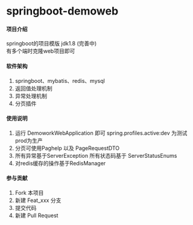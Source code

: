 # springboot-demoweb

#### 项目介绍
springboot的项目模版 jdk1.8 (完善中)<br/>
有多个端时克隆web项目即可

#### 软件架构
1.  springboot、mybatis、redis、mysql
2.  返回值处理机制
3.  异常处理机制
4.  分页插件

#### 使用说明

1.  运行 DemoworkWebApplication 即可 spring.profiles.active:dev 为测试 prod为生产 <br/>
2.  分页可使用Paghelp 以及 PageRequestDTO
3.  所有异常基于ServerException 所有状态码基于 ServerStatusEnums
4.  对redis缓存的操作基于RedisManager

#### 参与贡献

1. Fork 本项目
2. 新建 Feat_xxx 分支
3. 提交代码
4. 新建 Pull Request
